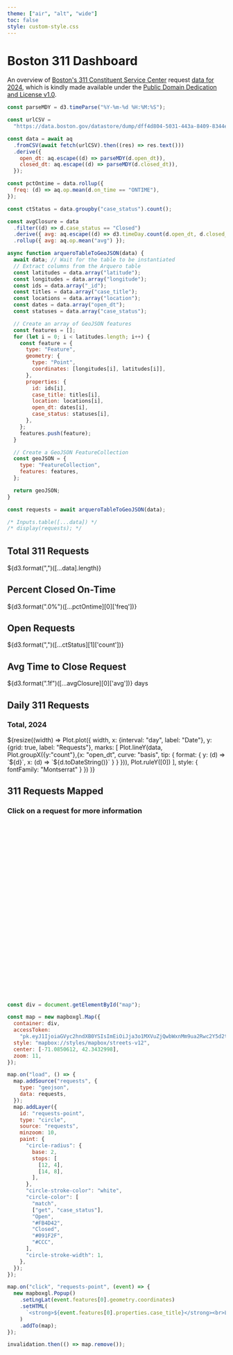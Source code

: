 ```yaml
---
theme: ["air", "alt", "wide"]
toc: false
style: custom-style.css
---
```


# Boston 311 Dashboard

An overview of [Boston's 311 Constituent Service Center](https://www.boston.gov/departments/boston-311) request [data for 2024](https://data.boston.gov/dataset/311-service-requests/resource/dff4d804-5031-443a-8409-8344efd0e5c8), which is kindly made available under the [Public Domain Dedication and License v1.0](http://opendatacommons.org/licenses/pddl/1.0/).

```js
const parseMDY = d3.timeParse("%Y-%m-%d %H:%M:%S");

const urlCSV =
  "https://data.boston.gov/datastore/dump/dff4d804-5031-443a-8409-8344efd0e5c8?bom=True";

const data = await aq
  .fromCSV(await fetch(urlCSV).then((res) => res.text()))
  .derive({
    open_dt: aq.escape((d) => parseMDY(d.open_dt)),
    closed_dt: aq.escape((d) => parseMDY(d.closed_dt)),
  });

const pctOntime = data.rollup({
  freq: (d) => aq.op.mean(d.on_time == "ONTIME"),
});

const ctStatus = data.groupby("case_status").count();

const avgClosure = data
  .filter((d) => d.case_status == "Closed")
  .derive({ avg: aq.escape((d) => d3.timeDay.count(d.open_dt, d.closed_dt)) })
  .rollup({ avg: aq.op.mean("avg") });

async function arqueroTableToGeoJSON(data) {
  await data; // Wait for the table to be instantiated
  // Extract columns from the Arquero table
  const latitudes = data.array("latitude");
  const longitudes = data.array("longitude");
  const ids = data.array("_id");
  const titles = data.array("case_title");
  const locations = data.array("location");
  const dates = data.array("open_dt");
  const statuses = data.array("case_status");

  // Create an array of GeoJSON features
  const features = [];
  for (let i = 0; i < latitudes.length; i++) {
    const feature = {
      type: "Feature",
      geometry: {
        type: "Point",
        coordinates: [longitudes[i], latitudes[i]],
      },
      properties: {
        id: ids[i],
        case_title: titles[i],
        location: locations[i],
        open_dt: dates[i],
        case_status: statuses[i],
      },
    };
    features.push(feature);
  }

  // Create a GeoJSON FeatureCollection
  const geoJSON = {
    type: "FeatureCollection",
    features: features,
  };

  return geoJSON;
}

const requests = await arqueroTableToGeoJSON(data);
```

```js
/* Inputs.table([...data]) */
/* display(requests); */
```

<div class="grid grid-cols-4" style="margin-top: 2rem;">
  <div class="card">
    <h2>Total 311 Requests</h2>
    <span class="big">${d3.format(",")([...data].length)}</span>
  </div>
  <div class="card">
    <h2>Percent Closed On-Time</h2>
    <span class="big">${d3.format(".0%")([...pctOntime][0]['freq'])}</span>
  </div>
  <div class="card">
    <h2>Open Requests</h2>
    <span class="big">${d3.format(",")([...ctStatus][1]['count'])}</span>
  </div>
  <div class="card">
    <h2>Avg Time to Close Request</h2>
    <span class="big">${d3.format(".1f")([...avgClosure][0]['avg'])} days</span>
  </div>

</div>

  <div class="card">
  <h2>Daily 311 Requests</h2>
  <h3>Total, 2024</h3>
  <div>${resize((width) =>
      Plot.plot({
        width,
        x: {interval: "day", label: "Date"},
        y: {grid: true, label: "Requests"},
        marks: [
            Plot.lineY(data, Plot.groupX({y:"count"},{x: "open_dt", curve: "basis", 
            tip: {
                  format: {
                    y: (d) => `${d}`,
                    x: (d) => `${d.toDateString()}`
                  }
            }
              })),
            Plot.ruleY([0])
        ],
        style: {
          fontFamily: "Montserrat"
        }
      })
  )}</div>
  </div>

<div class = "card">
<h2>311 Requests Mapped</h2>
  <h3>Click on a request for more information</h3>
<div id = "map" style = "height: 400px">
</div>
<div>

<!-- <div class="grid grid-cols-2" style="">
<div class="card">
<h2>Case Status</h2>
<h3>Total, 2024</h3>
 ${resize((width) =>
    Plot.plot({
      width,
      x: {label: "Status"},
      y: {grid: true, label: "Requests"},
      marks: [
          Plot.barY(data, Plot.groupX({y:"count"},{x: "case_status",curve: "basis"})),
        Plot.ruleY([0])
      ]
    })
)}
</div>
</div> -->

```js
const div = document.getElementById("map");

const map = new mapboxgl.Map({
  container: div,
  accessToken:
    "pk.eyJ1IjoiaGVyc2hndXB0YSIsImEiOiJja3o1MXVuZjQwbWxnMm9ua2Rwc2Y5d2tpIn0.KVLDa3UW_yb4l_WkxZYDSQ",
  style: "mapbox://styles/mapbox/streets-v12",
  center: [-71.0850612, 42.3432998],
  zoom: 11,
});

map.on("load", () => {
  map.addSource("requests", {
    type: "geojson",
    data: requests,
  });
  map.addLayer({
    id: "requests-point",
    type: "circle",
    source: "requests",
    minzoom: 10,
    paint: {
      "circle-radius": {
        base: 2,
        stops: [
          [12, 4],
          [14, 8],
        ],
      },
      "circle-stroke-color": "white",
      "circle-color": [
        "match",
        ["get", "case_status"],
        "Open",
        "#FB4D42",
        "Closed",
        "#091F2F",
        "#CCC",
      ],
      "circle-stroke-width": 1,
    },
  });
});

map.on("click", "requests-point", (event) => {
  new mapboxgl.Popup()
    .setLngLat(event.features[0].geometry.coordinates)
    .setHTML(
      `<strong>${event.features[0].properties.case_title}</strong><br>Location: ${event.features[0].properties.location}<br>Date Opened: ${event.features[0].properties.open_dt}<br>Status: ${event.features[0].properties.case_status}`
    )
    .addTo(map);
});

invalidation.then(() => map.remove());
```
